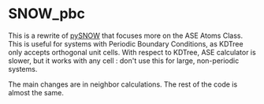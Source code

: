 # SNOW_pbc

This is a rewrite of [pySNOW](https://github.com/nanoMLMS/pySNOW) that focuses more on the ASE Atoms Class.<br>
This is useful for systems with Periodic Boundary Conditions, as KDTree only accepts orthogonal unit cells. 
With respect to KDTree, ASE calculator is slower, but it works with any cell : don't use this for large, non-periodic systems. 

The main changes are in neighbor calculations. The rest of the code is almost the same.
